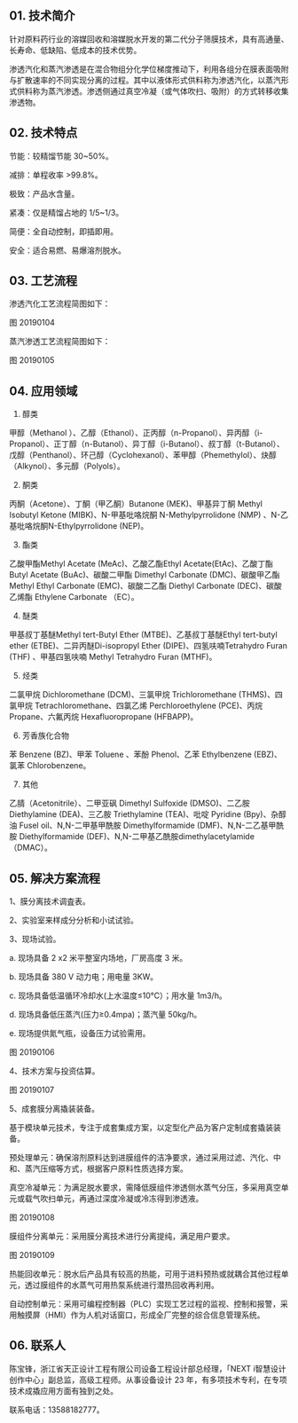 ## 01. 技术简介

针对原料药行业的溶媒回收和溶媒脱水开发的第二代分子筛膜技术，具有高通量、长寿命、低缺陷、低成本的技术优势。

渗透汽化和蒸汽渗透是在混合物组分化学位梯度推动下，利用各组分在膜表面吸附与扩散速率的不同实现分离的过程。其中以液体形式供料称为渗透汽化，以蒸汽形式供料称为蒸汽渗透。渗透侧通过真空冷凝（或气体吹扫、吸附）的方式转移收集渗透物。

## 02. 技术特点

节能：较精馏节能 30~50%。

减排：单程收率 >99.8%。

极致：产品水含量。

紧凑：仅是精馏占地的 1/5~1/3。

简便：全自动控制，即插即用。

安全：适合易燃、易爆溶剂脱水。

## 03. 工艺流程

渗透汽化工艺流程简图如下：

图 20190104

蒸汽渗透工艺流程简图如下：

图 20190105

## 04. 应用领域

1. 醇类

甲醇（Methanol ）、乙醇（Ethanol）、正丙醇（n-Propanol）、异丙醇（i-Propanol）、正丁醇（n-Butanol）、异丁醇（i-Butanol）、叔丁醇（t-Butanol）、戊醇（Penthanol）、环己醇（Cyclohexanol）、苯甲醇（Phemethylol）、炔醇（Alkynol）、多元醇（Polyols）。
 
2. 酮类

丙酮（Acetone）、丁酮（甲乙酮）Butanone (MEK)、甲基异丁酮 Methyl Isobutyl Ketone (MIBK)、N-甲基吡咯烷酮 N-Methylpyrrolidone (NMP) 、N-乙基吡咯烷酮N-Ethylpyrrolidone (NEP)。
 
3. 酯类

乙酸甲酯Methyl Acetate (MeAc)、乙酸乙酯Ethyl Acetate(EtAc)、乙酸丁酯Butyl Acetate (BuAc)、碳酸二甲酯 Dimethyl Carbonate (DMC)、碳酸甲乙酯Methyl Ethyl Carbonate (EMC)、碳酸二乙酯 Diethyl Carbonate (DEC)、碳酸乙烯酯 Ethylene Carbonate （EC）。
 
4. 醚类

甲基叔丁基醚Methyl tert-Butyl Ether (MTBE)、乙基叔丁基醚Ethyl tert-butyl ether (ETBE)、二异丙醚Di-isopropyl Ether (DIPE)、四氢呋喃Tetrahydro Furan (THF) 、甲基四氢呋喃 Methyl Tetrahydro Furan (MTHF)。
 
5. 烃类

二氯甲烷 Dichloromethane (DCM)、三氯甲烷 Trichloromethane (THMS)、四氯甲烷 Tetrachloromethane、四氯乙烯 Perchloroethylene (PCE)、丙烷 Propane、六氟丙烷 Hexafluoropropane (HFBAPP)。
 
6. 芳香族化合物

苯 Benzene (BZ)、甲苯 Toluene 、苯酚 Phenol、乙苯 Ethylbenzene (EBZ)、氯苯 Chlorobenzene。
 
7. 其他

乙腈（Acetonitrile）、二甲亚砜 Dimethyl Sulfoxide (DMSO)、二乙胺 Diethylamine (DEA)、三乙胺 Triethylamine (TEA)、吡啶 Pyridine (Bpy)、杂醇油 Fusel oil、N,N-二甲基甲酰胺 Dimethylformamide (DMF)、N,N-二乙基甲酰胺 Diethylformamide (DEF)、N,N-二甲基乙酰胺dimethylacetylamide （DMAC）。

## 05. 解决方案流程

1、膜分离技术调査表。

2、实验室来样成分分析和小试试验。

3、现场试验。

a. 现场具备 2 x2 米平整室内场地，厂房高度 3 米。

b. 现场具备 380 V 动力电；用电量 3KW。

c. 现场具备低温循环冷却水(上水温度≤10℃）；用水量 1m3/h。

d. 现场具备低压蒸汽(压力≥0.4mpa)；蒸汽量 50kg/h。

e. 现场提供氮气瓶，设备压力试验需用。

图 20190106

4、技术方案与投资估算。

图 20190107

5、成套膜分离撬装装备。

基于模块单元技术，专注于成套集成方案，以定型化产品为客户定制成套撬装装备。

预处理单元：确保溶剂原料达到进膜组件的洁净要求，通过采用过滤、汽化、中和、蒸汽压缩等方式，根据客户原料性质选择方案。

真空冷凝单元：为满足脱水要求，需降低膜组件渗透侧水蒸气分压，多采用真空单元或载气吹扫单元，再通过深度冷凝或冷冻得到渗透液。

图 20190108

膜组件分离单元：采用膜分离技术进行分离提纯，满足用户要求。

图 20190109

热能回收单元：脱水后产品具有较高的热能，可用于进料预热或就耦合其他过程单元，透过膜组件的水蒸气可用热泵系统进行潜热回收再利用。

自动控制单元：采用可编程控制器（PLC）实现工艺过程的监视、控制和报警，采用触摸屏（HMI）作为人机对话窗口，形成全厂完整的综合信息管理系统。

## 06. 联系人

陈宝锋，浙江省天正设计工程有限公司设备工程设计部总经理，「NEXT i智慧设计创作中心」副总监，高级工程师。从事设备设计 23 年，有多项技术专利，在专项技术成撬应用方面有独到之处。

联系电话：13588182777。



